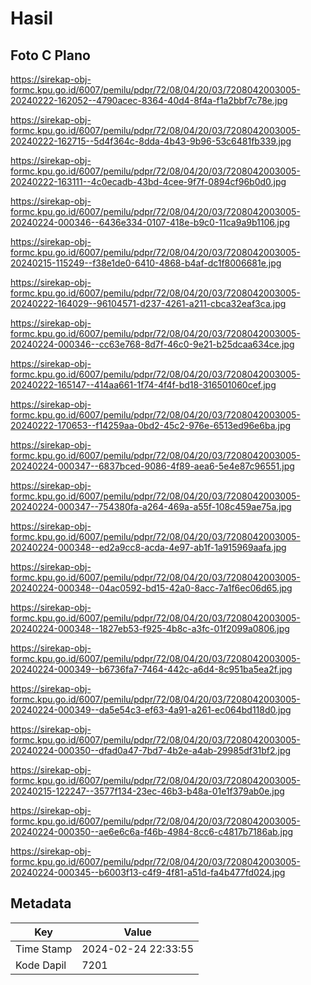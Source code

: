 # Hasil

## Foto C Plano

https://sirekap-obj-formc.kpu.go.id/6007/pemilu/pdpr/72/08/04/20/03/7208042003005-20240222-162052--4790acec-8364-40d4-8f4a-f1a2bbf7c78e.jpg

https://sirekap-obj-formc.kpu.go.id/6007/pemilu/pdpr/72/08/04/20/03/7208042003005-20240222-162715--5d4f364c-8dda-4b43-9b96-53c6481fb339.jpg

https://sirekap-obj-formc.kpu.go.id/6007/pemilu/pdpr/72/08/04/20/03/7208042003005-20240222-163111--4c0ecadb-43bd-4cee-9f7f-0894cf96b0d0.jpg

https://sirekap-obj-formc.kpu.go.id/6007/pemilu/pdpr/72/08/04/20/03/7208042003005-20240224-000346--6436e334-0107-418e-b9c0-11ca9a9b1106.jpg

https://sirekap-obj-formc.kpu.go.id/6007/pemilu/pdpr/72/08/04/20/03/7208042003005-20240215-115249--f38e1de0-6410-4868-b4af-dc1f8006681e.jpg

https://sirekap-obj-formc.kpu.go.id/6007/pemilu/pdpr/72/08/04/20/03/7208042003005-20240222-164029--96104571-d237-4261-a211-cbca32eaf3ca.jpg

https://sirekap-obj-formc.kpu.go.id/6007/pemilu/pdpr/72/08/04/20/03/7208042003005-20240224-000346--cc63e768-8d7f-46c0-9e21-b25dcaa634ce.jpg

https://sirekap-obj-formc.kpu.go.id/6007/pemilu/pdpr/72/08/04/20/03/7208042003005-20240222-165147--414aa661-1f74-4f4f-bd18-316501060cef.jpg

https://sirekap-obj-formc.kpu.go.id/6007/pemilu/pdpr/72/08/04/20/03/7208042003005-20240222-170653--f14259aa-0bd2-45c2-976e-6513ed96e6ba.jpg

https://sirekap-obj-formc.kpu.go.id/6007/pemilu/pdpr/72/08/04/20/03/7208042003005-20240224-000347--6837bced-9086-4f89-aea6-5e4e87c96551.jpg

https://sirekap-obj-formc.kpu.go.id/6007/pemilu/pdpr/72/08/04/20/03/7208042003005-20240224-000347--754380fa-a264-469a-a55f-108c459ae75a.jpg

https://sirekap-obj-formc.kpu.go.id/6007/pemilu/pdpr/72/08/04/20/03/7208042003005-20240224-000348--ed2a9cc8-acda-4e97-ab1f-1a915969aafa.jpg

https://sirekap-obj-formc.kpu.go.id/6007/pemilu/pdpr/72/08/04/20/03/7208042003005-20240224-000348--04ac0592-bd15-42a0-8acc-7a1f6ec06d65.jpg

https://sirekap-obj-formc.kpu.go.id/6007/pemilu/pdpr/72/08/04/20/03/7208042003005-20240224-000348--1827eb53-f925-4b8c-a3fc-01f2099a0806.jpg

https://sirekap-obj-formc.kpu.go.id/6007/pemilu/pdpr/72/08/04/20/03/7208042003005-20240224-000349--b6736fa7-7464-442c-a6d4-8c951ba5ea2f.jpg

https://sirekap-obj-formc.kpu.go.id/6007/pemilu/pdpr/72/08/04/20/03/7208042003005-20240224-000349--da5e54c3-ef63-4a91-a261-ec064bd118d0.jpg

https://sirekap-obj-formc.kpu.go.id/6007/pemilu/pdpr/72/08/04/20/03/7208042003005-20240224-000350--dfad0a47-7bd7-4b2e-a4ab-29985df31bf2.jpg

https://sirekap-obj-formc.kpu.go.id/6007/pemilu/pdpr/72/08/04/20/03/7208042003005-20240215-122247--3577f134-23ec-46b3-b48a-01e1f379ab0e.jpg

https://sirekap-obj-formc.kpu.go.id/6007/pemilu/pdpr/72/08/04/20/03/7208042003005-20240224-000350--ae6e6c6a-f46b-4984-8cc6-c4817b7186ab.jpg

https://sirekap-obj-formc.kpu.go.id/6007/pemilu/pdpr/72/08/04/20/03/7208042003005-20240224-000345--b6003f13-c4f9-4f81-a51d-fa4b477fd024.jpg


## Metadata

| Key        | Value               |
| ---------- | ------------------- |
| Time Stamp | 2024-02-24 22:33:55 |
| Kode Dapil | 7201                |



